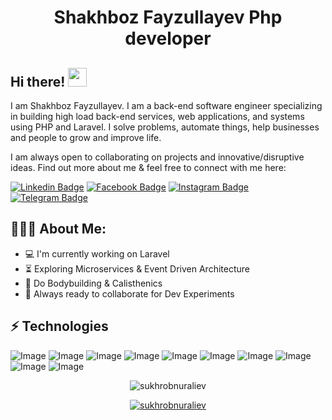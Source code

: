 <h1 align="center">Shakhboz Fayzullayev Php developer</h1>

## Hi there! <img src="https://raw.githubusercontent.com/aemmadi/aemmadi/master/wave.gif" width="30px">

I am  Shakhboz Fayzullayev. I am a back-end software engineer specializing in building high load back-end services, web applications, and systems using PHP and Laravel. I solve problems, automate things, help businesses and people to grow and improve life. </br>

I am always open to collaborating on projects and innovative/disruptive ideas. Find out more about me & feel free to connect with me here:

[![Linkedin Badge](https://img.shields.io/badge/-sukhrob_nuraliev-blue?style=flat-square&logo=Linkedin&logoColor=white&link=https://www.linkedin.com/in/sukhrob-nuraliev-100845186/)](https://www.linkedin.com/in/sukhrob-nuraliev-100845186/) 
[![Facebook Badge](https://img.shields.io/badge/-Sukhrob_Nuraliev-3b5998?style=flat-square&labelColor=3b5998&logo=facebook&logoColor=white&link=https://www.facebook.com/sukhrob.nuraliev.9/)](https://www.facebook.com/sukhrob.nuraliev.9/) 
[![Instagram Badge](https://img.shields.io/badge/-@sukhrobnuraliev_-D7008A?style=flat-square&labelColor=D7008A&logo=Instagram&logoColor=white&link=https://www.instagram.com/nuraliev.dev/)](https://www.instagram.com/sukhrobnuraliev_/)
[![Telegram Badge](https://img.shields.io/badge/@shakhbozf-2CA5E0?style=flat-square&logo=telegram&logoColor=white&link=https://t.me/sukhrobnuraliev)](https://t.me/sukhrobnuraliev) 

  
<h2 align="left">👨🏻‍💻 About Me:</h2>

- :computer: I'm currently working on Laravel 
- :hourglass_flowing_sand:  Exploring Microservices & Event Driven Architecture
- :muscle: Do Bodybuilding & Calisthenics
- :rocket: Always ready to collaborate for Dev Experiments

## ⚡ Technologies

![Image](https://img.shields.io/badge/Laravel-FF2D20?style=for-the-badge&logo=laravel&logoColor=white)
![Image](https://img.shields.io/badge/php-777BB4?style=for-the-badge&logo=php&logoColor=white)
![Image](https://img.shields.io/badge/MySQL-005C84?style=for-the-badge&logo=mysql&logoColor=white)
![Image](https://img.shields.io/badge/JavaScript-323330?style=for-the-badge&logo=javascript&logoColor=F7DF1E)
![Image](https://img.shields.io/badge/jQuery-0769AD?style=for-the-badge&logo=jquery&logoColor=white)
![Image](https://img.shields.io/badge/Tailwind_CSS-38B2AC?style=for-the-badge&logo=tailwind-css&logoColor=white)
![Image](https://img.shields.io/badge/-HTML5-E34F26?style=for-the-badge&logo=html5&logoColor=white)
![Image](https://img.shields.io/badge/-CSS3-1572B6?style=for-the-badge&logo=css3)
![Image](https://img.shields.io/badge/-Bootstrap-563D7C?style=for-the-badge&logo=bootstrap)
![Image](https://img.shields.io/badge/Git-F05032?style=for-the-badge&logo=git&logoColor=white)


<p align="center"> <img src="https://github-readme-stats.vercel.app/api?username=PhpUser01&show_icons=true&theme=gotham" alt="sukhrobnuraliev" />

<p align="center"> <a href="https://github.com/ryo-ma/github-profile-trophy"><img src="https://github-profile-trophy.vercel.app/?username=sukhrobnuraliev&theme=onestar&row=1&margin-w=15&margin-h=15&no-bg=true" alt="sukhrobnuraliev" /></a> </p>

